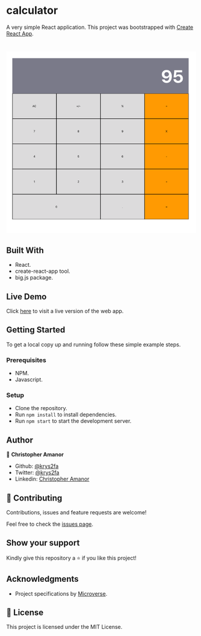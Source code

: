  # calculator
A very simple React application.
This project was bootstrapped with [Create React App](https://github.com/facebook/create-react-app).

#
![calculator.png](./public/calculator.png)

## Built With
- React.
- create-react-app tool.
- big.js package.

## Live Demo

Click [here](https://app-react-calculator.herokuapp.com/) to visit a live version of the web app.

## Getting Started

To get a local copy up and running follow these simple example steps.

### Prerequisites

- NPM.
- Javascript.

### Setup
- Clone the repository.
- Run `npm install` to install dependencies.
- Run `npm start` to start the development server.

## Author

👤 **Christopher Amanor**

- Github: [@krys2fa](https://github.com/krys2fa)
- Twitter: [@krys2fa](https://twitter.com/krys2fa)
- Linkedin: [Christopher Amanor](https://www.linkedin.com/in/christopher-amanor/)

## 🤝 Contributing

Contributions, issues and feature requests are welcome!

Feel free to check the [issues page](https://github.com/krys2fa/calculator/issues).

## Show your support

Kindly give this repository a ⭐️ if you like this project!

## Acknowledgments

- Project specifications by [Microverse](https://github.com/microverseinc/project-react-calculator).

## 📝 License

This project is licensed under the MIT License.
